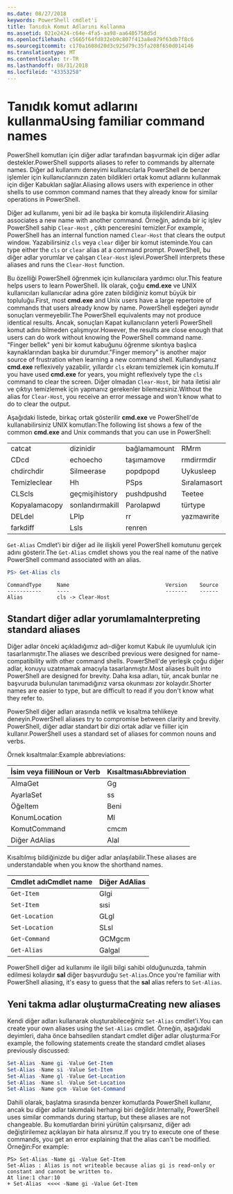 ```yaml
---
ms.date: 08/27/2018
keywords: PowerShell cmdlet'i
title: Tanıdık Komut Adlarını Kullanma
ms.assetid: 021e2424-c64e-4fa5-aa98-aa6405758d5d
ms.openlocfilehash: c5665f64fd832eb9c807f413a8e879f63db7f8c6
ms.sourcegitcommit: c170a1608d20d3c925d79c35fa208f650d014146
ms.translationtype: MT
ms.contentlocale: tr-TR
ms.lasthandoff: 08/31/2018
ms.locfileid: "43353258"
---
```

# <a name="using-familiar-command-names"></a><span data-ttu-id="53891-103">Tanıdık komut adlarını kullanma</span><span class="sxs-lookup"><span data-stu-id="53891-103">Using familiar command names</span></span>

<span data-ttu-id="53891-104">PowerShell komutları için diğer adlar tarafından başvurmak için diğer adlar destekler.</span><span class="sxs-lookup"><span data-stu-id="53891-104">PowerShell supports aliases to refer to commands by alternate names.</span></span> <span data-ttu-id="53891-105">Diğer ad kullanımı deneyimi kullanıcılarla PowerShell de benzer işlemler için kullanıcılarınızın zaten bildikleri ortak komut adlarını kullanmak için diğer Kabukları sağlar.</span><span class="sxs-lookup"><span data-stu-id="53891-105">Aliasing allows users with experience in other shells to use common command names that they already know for similar operations in PowerShell.</span></span>

<span data-ttu-id="53891-106">Diğer ad kullanımı, yeni bir ad ile başka bir komuta ilişkilendirir.</span><span class="sxs-lookup"><span data-stu-id="53891-106">Aliasing associates a new name with another command.</span></span> <span data-ttu-id="53891-107">Örneğin, adında bir iç işlev PowerShell sahip `Clear-Host` , çıktı penceresini temizler.</span><span class="sxs-lookup"><span data-stu-id="53891-107">For example, PowerShell has an internal function named `Clear-Host` that clears the output window.</span></span> <span data-ttu-id="53891-108">Yazabilirsiniz `cls` veya `clear` diğer bir komut isteminde.</span><span class="sxs-lookup"><span data-stu-id="53891-108">You can type either the `cls` or `clear` alias at a command prompt.</span></span> <span data-ttu-id="53891-109">PowerShell, bu diğer adlar yorumlar ve çalışan `Clear-Host` işlevi.</span><span class="sxs-lookup"><span data-stu-id="53891-109">PowerShell interprets these aliases and runs the `Clear-Host` function.</span></span>

<span data-ttu-id="53891-110">Bu özelliği PowerShell öğrenmek için kullanıcılara yardımcı olur.</span><span class="sxs-lookup"><span data-stu-id="53891-110">This feature helps users to learn PowerShell.</span></span> <span data-ttu-id="53891-111">İlk olarak, çoğu **cmd.exe** ve UNIX kullanıcıları kullanıcılar adına göre zaten bildiğiniz komut büyük bir topluluğu.</span><span class="sxs-lookup"><span data-stu-id="53891-111">First, most **cmd.exe** and Unix users have a large repertoire of commands that users already know by name.</span></span> <span data-ttu-id="53891-112">PowerShell eşdeğeri aynıdır sonuçları vermeyebilir.</span><span class="sxs-lookup"><span data-stu-id="53891-112">The PowerShell equivalents may not produce identical results.</span></span> <span data-ttu-id="53891-113">Ancak, sonuçları Kapat kullanıcıların yeterli PowerShell komut adını bilmeden çalışmıyor.</span><span class="sxs-lookup"><span data-stu-id="53891-113">However, the results are close enough that users can do work without knowing the PowerShell command name.</span></span> <span data-ttu-id="53891-114">"Finger bellek" yeni bir komut kabuğunu öğrenme sıkıntıya başlıca kaynaklarından başka bir durumdur.</span><span class="sxs-lookup"><span data-stu-id="53891-114">"Finger memory" is another major source of frustration when learning a new command shell.</span></span> <span data-ttu-id="53891-115">Kullandıysanız **cmd.exe** reflexively yazabilir, yıllardır `cls` ekranı temizlemek için komutu.</span><span class="sxs-lookup"><span data-stu-id="53891-115">If you have used **cmd.exe** for years, you might reflexively type the `cls` command to clear the screen.</span></span> <span data-ttu-id="53891-116">Diğer olmadan `Clear-Host`, bir hata iletisi alır ve çıktıyı temizlemek için yapmanız gerekenler bilemezsiniz.</span><span class="sxs-lookup"><span data-stu-id="53891-116">Without the alias for `Clear-Host`, you receive an error message and won't know what to do to clear the output.</span></span>

<span data-ttu-id="53891-117">Aşağıdaki listede, birkaç ortak gösterilir **cmd.exe** ve PowerShell'de kullanabilirsiniz UNIX komutları:</span><span class="sxs-lookup"><span data-stu-id="53891-117">The following list shows a few of the common **cmd.exe** and Unix commands that you can use in PowerShell:</span></span>

|||||
|-|-|-|-|
|<span data-ttu-id="53891-118">cat</span><span class="sxs-lookup"><span data-stu-id="53891-118">cat</span></span>|<span data-ttu-id="53891-119">dizini</span><span class="sxs-lookup"><span data-stu-id="53891-119">dir</span></span>|<span data-ttu-id="53891-120">bağlama</span><span class="sxs-lookup"><span data-stu-id="53891-120">mount</span></span>|<span data-ttu-id="53891-121">RM</span><span class="sxs-lookup"><span data-stu-id="53891-121">rm</span></span>|
|<span data-ttu-id="53891-122">CD</span><span class="sxs-lookup"><span data-stu-id="53891-122">cd</span></span>|<span data-ttu-id="53891-123">echo</span><span class="sxs-lookup"><span data-stu-id="53891-123">echo</span></span>|<span data-ttu-id="53891-124">taşıma</span><span class="sxs-lookup"><span data-stu-id="53891-124">move</span></span>|<span data-ttu-id="53891-125">rmdir</span><span class="sxs-lookup"><span data-stu-id="53891-125">rmdir</span></span>|
|<span data-ttu-id="53891-126">chdir</span><span class="sxs-lookup"><span data-stu-id="53891-126">chdir</span></span>|<span data-ttu-id="53891-127">Silme</span><span class="sxs-lookup"><span data-stu-id="53891-127">erase</span></span>|<span data-ttu-id="53891-128">popd</span><span class="sxs-lookup"><span data-stu-id="53891-128">popd</span></span>|<span data-ttu-id="53891-129">Uyku</span><span class="sxs-lookup"><span data-stu-id="53891-129">sleep</span></span>|
|<span data-ttu-id="53891-130">Temizle</span><span class="sxs-lookup"><span data-stu-id="53891-130">clear</span></span>|<span data-ttu-id="53891-131">H</span><span class="sxs-lookup"><span data-stu-id="53891-131">h</span></span>|<span data-ttu-id="53891-132">PS</span><span class="sxs-lookup"><span data-stu-id="53891-132">ps</span></span>|<span data-ttu-id="53891-133">Sıralama</span><span class="sxs-lookup"><span data-stu-id="53891-133">sort</span></span>|
|<span data-ttu-id="53891-134">CLS</span><span class="sxs-lookup"><span data-stu-id="53891-134">cls</span></span>|<span data-ttu-id="53891-135">geçmişi</span><span class="sxs-lookup"><span data-stu-id="53891-135">history</span></span>|<span data-ttu-id="53891-136">pushd</span><span class="sxs-lookup"><span data-stu-id="53891-136">pushd</span></span>|<span data-ttu-id="53891-137">Tee</span><span class="sxs-lookup"><span data-stu-id="53891-137">tee</span></span>|
|<span data-ttu-id="53891-138">Kopyalama</span><span class="sxs-lookup"><span data-stu-id="53891-138">copy</span></span>|<span data-ttu-id="53891-139">sonlandırma</span><span class="sxs-lookup"><span data-stu-id="53891-139">kill</span></span>|<span data-ttu-id="53891-140">Parola</span><span class="sxs-lookup"><span data-stu-id="53891-140">pwd</span></span>|<span data-ttu-id="53891-141">tür</span><span class="sxs-lookup"><span data-stu-id="53891-141">type</span></span>|
|<span data-ttu-id="53891-142">DEL</span><span class="sxs-lookup"><span data-stu-id="53891-142">del</span></span>|<span data-ttu-id="53891-143">LP</span><span class="sxs-lookup"><span data-stu-id="53891-143">lp</span></span>|<span data-ttu-id="53891-144">r</span><span class="sxs-lookup"><span data-stu-id="53891-144">r</span></span>|<span data-ttu-id="53891-145">yazma</span><span class="sxs-lookup"><span data-stu-id="53891-145">write</span></span>|
|<span data-ttu-id="53891-146">fark</span><span class="sxs-lookup"><span data-stu-id="53891-146">diff</span></span>|<span data-ttu-id="53891-147">Ls</span><span class="sxs-lookup"><span data-stu-id="53891-147">ls</span></span>|<span data-ttu-id="53891-148">ren</span><span class="sxs-lookup"><span data-stu-id="53891-148">ren</span></span>||

<span data-ttu-id="53891-149">`Get-Alias` Cmdlet'i bir diğer ad ile ilişkili yerel PowerShell komutunu gerçek adını gösterir.</span><span class="sxs-lookup"><span data-stu-id="53891-149">The `Get-Alias` cmdlet shows you the real name of the native PowerShell command associated with an alias.</span></span>

```powershell
PS> Get-Alias cls
```

```Output
CommandType     Name                               Version    Source
-----------     ----                               -------    ------
Alias           cls -> Clear-Host
```

## <a name="interpreting-standard-aliases"></a><span data-ttu-id="53891-150">Standart diğer adlar yorumlama</span><span class="sxs-lookup"><span data-stu-id="53891-150">Interpreting standard aliases</span></span>

<span data-ttu-id="53891-151">Diğer adlar önceki açıkladığımız adı-diğer komut Kabuk ile uyumluluk için tasarlanmıştır.</span><span class="sxs-lookup"><span data-stu-id="53891-151">The aliases we described previous were designed for name-compatibility with other command shells.</span></span>
<span data-ttu-id="53891-152">PowerShell'de yerleşik çoğu diğer adlar, konuyu uzatmamak amacıyla tasarlanmıştır.</span><span class="sxs-lookup"><span data-stu-id="53891-152">Most aliases built into PowerShell are designed for brevity.</span></span> <span data-ttu-id="53891-153">Daha kısa adları, tür, ancak bunlar ne başvuruda bulunulan tanımadığınız varsa okunması zor kolaydır.</span><span class="sxs-lookup"><span data-stu-id="53891-153">Shorter names are easier to type, but are difficult to read if you don't know what they refer to.</span></span>

<span data-ttu-id="53891-154">PowerShell diğer adları arasında netlik ve kısaltma tehlikeye deneyin.</span><span class="sxs-lookup"><span data-stu-id="53891-154">PowerShell aliases try to compromise between clarity and brevity.</span></span> <span data-ttu-id="53891-155">PowerShell, diğer adlar standart bir dizi ortak adlar ve fiiller için kullanır.</span><span class="sxs-lookup"><span data-stu-id="53891-155">PowerShell uses a standard set of aliases for common nouns and verbs.</span></span>

<span data-ttu-id="53891-156">Örnek kısaltmalar:</span><span class="sxs-lookup"><span data-stu-id="53891-156">Example abbreviations:</span></span>

| <span data-ttu-id="53891-157">İsim veya fiili</span><span class="sxs-lookup"><span data-stu-id="53891-157">Noun or Verb</span></span> | <span data-ttu-id="53891-158">Kısaltması</span><span class="sxs-lookup"><span data-stu-id="53891-158">Abbreviation</span></span> |
|--------------|--------------|
| <span data-ttu-id="53891-159">Alma</span><span class="sxs-lookup"><span data-stu-id="53891-159">Get</span></span>          | <span data-ttu-id="53891-160">G</span><span class="sxs-lookup"><span data-stu-id="53891-160">g</span></span>            |
| <span data-ttu-id="53891-161">Ayarla</span><span class="sxs-lookup"><span data-stu-id="53891-161">Set</span></span>          | <span data-ttu-id="53891-162">s</span><span class="sxs-lookup"><span data-stu-id="53891-162">s</span></span>            |
| <span data-ttu-id="53891-163">Öğe</span><span class="sxs-lookup"><span data-stu-id="53891-163">Item</span></span>         | <span data-ttu-id="53891-164">Ben</span><span class="sxs-lookup"><span data-stu-id="53891-164">i</span></span>            |
| <span data-ttu-id="53891-165">Konum</span><span class="sxs-lookup"><span data-stu-id="53891-165">Location</span></span>     | <span data-ttu-id="53891-166">M</span><span class="sxs-lookup"><span data-stu-id="53891-166">l</span></span>            |
| <span data-ttu-id="53891-167">Komut</span><span class="sxs-lookup"><span data-stu-id="53891-167">Command</span></span>      | <span data-ttu-id="53891-168">cm</span><span class="sxs-lookup"><span data-stu-id="53891-168">cm</span></span>           |
| <span data-ttu-id="53891-169">Diğer Ad</span><span class="sxs-lookup"><span data-stu-id="53891-169">Alias</span></span>        | <span data-ttu-id="53891-170">Al</span><span class="sxs-lookup"><span data-stu-id="53891-170">al</span></span>           |

<span data-ttu-id="53891-171">Kısaltılmış bildiğinizde bu diğer adlar anlaşılabilir.</span><span class="sxs-lookup"><span data-stu-id="53891-171">These aliases are understandable when you know the shorthand names.</span></span>

| <span data-ttu-id="53891-172">Cmdlet adı</span><span class="sxs-lookup"><span data-stu-id="53891-172">Cmdlet name</span></span>    | <span data-ttu-id="53891-173">Diğer Ad</span><span class="sxs-lookup"><span data-stu-id="53891-173">Alias</span></span> |
|----------------|-------|
| `Get-Item `    | <span data-ttu-id="53891-174">GI</span><span class="sxs-lookup"><span data-stu-id="53891-174">gi</span></span>    |
| `Set-Item`     | <span data-ttu-id="53891-175">sı</span><span class="sxs-lookup"><span data-stu-id="53891-175">si</span></span>    |
| `Get-Location` | <span data-ttu-id="53891-176">GL</span><span class="sxs-lookup"><span data-stu-id="53891-176">gl</span></span>    |
| `Set-Location` | <span data-ttu-id="53891-177">SL</span><span class="sxs-lookup"><span data-stu-id="53891-177">sl</span></span>    |
| `Get-Command`  | <span data-ttu-id="53891-178">GCM</span><span class="sxs-lookup"><span data-stu-id="53891-178">gcm</span></span>   |
| `Get-Alias`    | <span data-ttu-id="53891-179">Gal</span><span class="sxs-lookup"><span data-stu-id="53891-179">gal</span></span>   |

<span data-ttu-id="53891-180">PowerShell diğer ad kullanımı ile ilgili bilgi sahibi olduğunuzda, tahmin edilmesi kolaydır **sal** diğer başvurduğu `Set-Alias`.</span><span class="sxs-lookup"><span data-stu-id="53891-180">Once you're familiar with PowerShell aliasing, it's easy to guess that the **sal** alias refers to `Set-Alias`.</span></span>

## <a name="creating-new-aliases"></a><span data-ttu-id="53891-181">Yeni takma adlar oluşturma</span><span class="sxs-lookup"><span data-stu-id="53891-181">Creating new aliases</span></span>

<span data-ttu-id="53891-182">Kendi diğer adları kullanarak oluşturabileceğiniz `Set-Alias` cmdlet'i.</span><span class="sxs-lookup"><span data-stu-id="53891-182">You can create your own aliases using the `Set-Alias` cmdlet.</span></span> <span data-ttu-id="53891-183">Örneğin, aşağıdaki deyimleri, daha önce bahsedilen standart cmdlet diğer adlar oluşturma:</span><span class="sxs-lookup"><span data-stu-id="53891-183">For example, the following statements create the standard cmdlet aliases previously discussed:</span></span>

```powershell
Set-Alias -Name gi -Value Get-Item
Set-Alias -Name si -Value Set-Item
Set-Alias -Name gl -Value Get-Location
Set-Alias -Name sl -Value Set-Location
Set-Alias -Name gcm -Value Get-Command
```

<span data-ttu-id="53891-184">Dahili olarak, başlatma sırasında benzer komutlarda PowerShell kullanır, ancak bu diğer adlar takımdaki herhangi biri değildir.</span><span class="sxs-lookup"><span data-stu-id="53891-184">Internally, PowerShell uses similar commands during startup, but these aliases are not changeable.</span></span>
<span data-ttu-id="53891-185">Bu komutlardan birini yürütün çalışırsanız, diğer adı değiştirilemez açıklayan bir hata alırsınız.</span><span class="sxs-lookup"><span data-stu-id="53891-185">If you try to execute one of these commands, you get an error explaining that the alias can't be modified.</span></span> <span data-ttu-id="53891-186">Örneğin:</span><span class="sxs-lookup"><span data-stu-id="53891-186">For example:</span></span>

```
PS> Set-Alias -Name gi -Value Get-Item
Set-Alias : Alias is not writeable because alias gi is read-only or constant and cannot be written to.
At line:1 char:10
+ Set-Alias  <<<< -Name gi -Value Get-Item
```